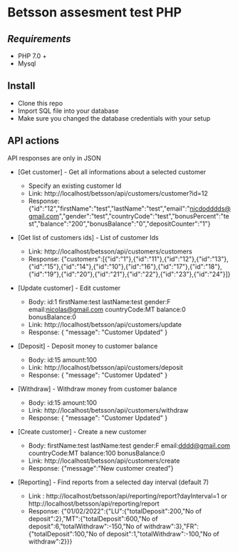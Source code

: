 # Betsson assesment test PHP
## _Requirements_

- PHP 7.0 +
- Mysql
## Install
- Clone this repo
- Import SQL file into your database
- Make sure you changed the database credentials with your setup

## API actions
API responses are only in JSON
- [Get customer] - Get all informations about a selected customer
    * Specify an existing customer Id
    * Link: http://localhost/betsson/api/customers/customer?id=12
    * Response: {"id":"12","firstName":"test","lastName":"test","email":"nicdodddds@gmail.com","gender":"test","countryCode":"test","bonusPercent":"test","balance":"200","bonusBalance":"0","depositCounter":"1"}

- [Get list of customers ids] - List of customer Ids
    * Link: http://localhost/betsson/api/customers/customers
    * Response: {"customers":[{"id":"1"},{"id":"11"},{"id":"12"},{"id":"13"},{"id":"15"},{"id":"14"},{"id":"10"},{"id":"16"},{"id":"17"},{"id":"18"},{"id":"19"},{"id":"20"},{"id":"21"},{"id":"22"},{"id":"23"},{"id":"24"}]}
- [Update customer] - Edit customer
    * Body: id:1
      firstName:test
      lastName:test
      gender:F
      email:nicolas@gmail.com
      countryCode:MT
      balance:0
      bonusBalance:0
    * Link: http://localhost/betsson/api/customers/update
    * Response: { "message": "Customer Updated" }
- [Deposit] - Deposit money to customer balance
    * Body: id:15
      amount:100
    * Link: http://localhost/betsson/api/customers/deposit
    * Response: { "message": "Customer Updated" }
- [Withdraw] - Withdraw money from customer balance
    * Body: id:15
      amount:100
    * Link: http://localhost/betsson/api/customers/withdraw
    * Response: { "message": "Customer Updated" }
- [Create customer] - Create a new customer
    * Body: firstName:test
      lastName:test
      gender:F
      email:dddd@gmail.com
      countryCode:MT
      balance:100
      bonusBalance:0
    * Link: http://localhost/betsson/api/customers/create
    * Response: {"message":"New customer created"}
- [Reporting] - Find reports from a selected day interval (default 7)
    * Link : http://localhost/betsson/api/reporting/report?dayInterval=1 or http://localhost/betsson/api/reporting/report
    * Response: {"01\/02\/2022":{"LU":{"totalDeposit":200,"No of deposit":2},"MT":{"totalDeposit":600,"No of deposit":6,"totalWithdraw":-150,"No of withdraw":3},"FR":{"totalDeposit":100,"No of deposit":1,"totalWithdraw":-100,"No of withdraw":2}}}